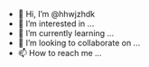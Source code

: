 - 👋 Hi, I’m @hhwjzhdk
- 👀 I’m interested in ...
- 🌱 I’m currently learning ...
- 💞️ I’m looking to collaborate on ...
- 📫 How to reach me ...

<!---
hhwjzhdk/hhwjzhdk is a ✨ special ✨ repository because its `README.md` (this file) appears on your GitHub profile.
You can click the Preview link to take a look at your changes.
--->
